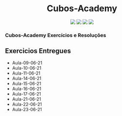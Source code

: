 <h1 align="center"> 
Cubos-Academy
</h1>

<p align="center">
    <img src="https://img.shields.io/github/issues/Hyagobsantos/Cubos-Academy-Exercicios?style=flat-square" />
    <img src="https://img.shields.io/github/forks/Hyagobsantos/Cubos-Academy-Exercicios?style=flat-square" />
    <img src="https://img.shields.io/github/stars/Hyagobsantos/Cubos-Academy-Exercicios?style=flat-square" />
    <img src="https://img.shields.io/github/license/Hyagobsantos/Cubos-Academy-Exercicios?style=flat-square" />
</p>

### Cubos-Academy Exercícios e Resoluções 

## Exercicios Entregues 

* Aula-09-06-21 
* Aula-10-06-21
* Aula-11-06-21         
* Aula-14-06-21 
* Aula-15-06-21
* Aula-16-06-21
* Aula-17-06-21
* Aula-21-06-21
* Aula-22-06-21
* Aula-23-06-21

